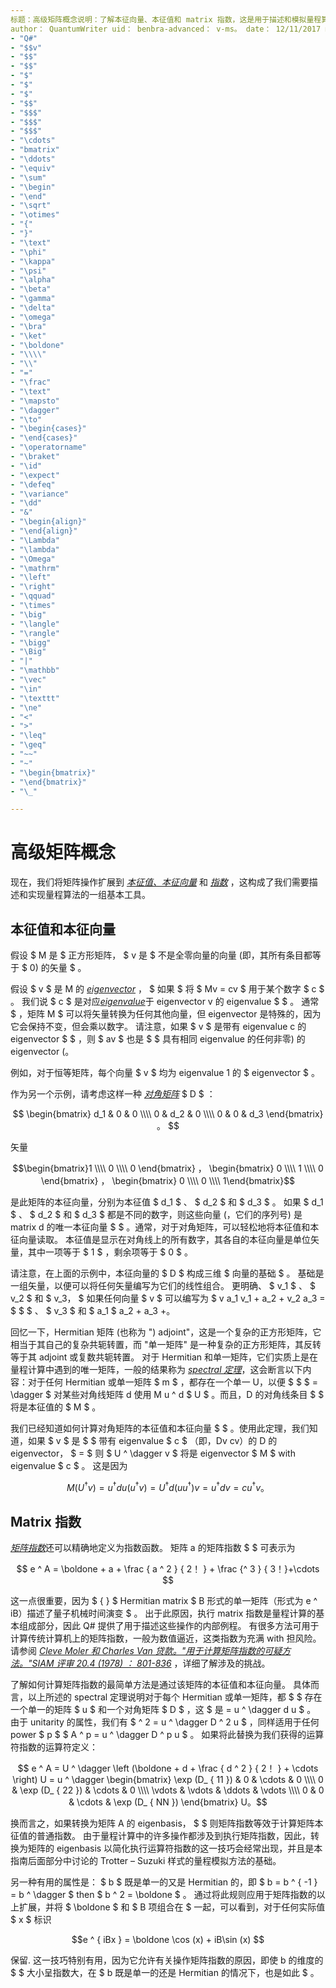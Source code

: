 ```yaml
---
标题：高级矩阵概念说明：了解本征向量、本征值和 matrix 指数，这是用于描述和模拟量程算法的基本工具。
author： QuantumWriter uid： benbra-advanced： v-ms。 date： 12/11/2017 ms. 主题：项目不是：
- "Q#"
- "$$v"
- "$$"
- "$$"
- "$"
- "$"
- "$"
- "$$"
- "$$$"
- "$$$"
- "$$$"
- "\cdots"
- "bmatrix"
- "\ddots"
- "\equiv"
- "\sum"
- "\begin"
- "\end"
- "\sqrt"
- "\otimes"
- "{"
- "}"
- "\text"
- "\phi"
- "\kappa"
- "\psi"
- "\alpha"
- "\beta"
- "\gamma"
- "\delta"
- "\omega"
- "\bra"
- "\ket"
- "\boldone"
- "\\\\"
- "\\"
- "="
- "\frac"
- "\text"
- "\mapsto"
- "\dagger"
- "\to"
- "\begin{cases}"
- "\end{cases}"
- "\operatorname"
- "\braket"
- "\id"
- "\expect"
- "\defeq"
- "\variance"
- "\dd"
- "&"
- "\begin{align}"
- "\end{align}"
- "\Lambda"
- "\lambda"
- "\Omega"
- "\mathrm"
- "\left"
- "\right"
- "\qquad"
- "\times"
- "\big"
- "\langle"
- "\rangle"
- "\bigg"
- "\Big"
- "|"
- "\mathbb"
- "\vec"
- "\in"
- "\texttt"
- "\ne"
- "<"
- ">"
- "\leq"
- "\geq"
- "~~"
- "~"
- "\begin{bmatrix}"
- "\end{bmatrix}"
- "\_"

---
```

# <a name="advanced-matrix-concepts"></a>高级矩阵概念 #

现在，我们将矩阵操作扩展到 [*本征值、本征向量*](https://en.wikipedia.org/wiki/Eigenvalues_and_eigenvectors) 和 [*指数*](https://en.wikipedia.org/wiki/Matrix_exponential) ，这构成了我们需要描述和实现量程算法的一组基本工具。

## <a name="eigenvalues-and-eigenvectors"></a>本征值和本征向量 ##

假设 $ M 是 $ 正方形矩阵， $ v 是 $ 不是全零向量的向量 (即，其所有条目都等于 $ 0) 的矢量 $ 。

假设 $ v $ 是 M 的 [*eigenvector*](https://en.wikipedia.org/wiki/Eigenvalues_and_eigenvectors) ，  $ 如果 $ 将 $ Mv = cv $ 用于某个数字 $ c $ 。 我们说 $ c $ 是对应[*eigenvalue*](https://en.wikipedia.org/wiki/Eigenvalues_and_eigenvectors)于 eigenvector v 的 eigenvalue $ $ 。 通常 $ ，矩阵 M $ 可以将矢量转换为任何其他向量，但 eigenvector 是特殊的，因为它会保持不变，但会乘以数字。 请注意，如果 $ v $ 是带有 eigenvalue c 的 eigenvector $ $ ，则 $ av $ 也是 $ $ 具有相同 eigenvalue 的任何非零) 的 eigenvector (。

例如，对于恒等矩阵，每个向量 $ v $ 均为 eigenvalue 1 的 $ eigenvector $ 。

作为另一个示例，请考虑这样一种 [*对角矩阵*](https://en.wikipedia.org/wiki/Diagonal_matrix) $ D $ ：

$$
\begin{bmatrix}
d_1 & 0 & 0 \\\\ 0 & d_2 & 0 \\\\ 0 & 0 & d_3 \end{bmatrix} 。
$$

矢量

$$\begin{bmatrix}1 \\\\ 0 \\\\ 0 \end{bmatrix} ， \begin{bmatrix} 0 \\\\ 1 \\\\ 0 \end{bmatrix} ， \begin{bmatrix} 0 \\\\ 0 \\\\ 1\end{bmatrix}$$

是此矩阵的本征向量，分别为本征值  $ d_1 $ 、 $ d_2 $ 和 $ d_3 $ 。 如果 $ d_1 $ 、 $ d_2 $ 和 $ d_3 $ 都是不同的数字，则这些向量 (，它们的序列号) 是 matrix d 的唯一本征向量 $ $ 。通常，对于对角矩阵，可以轻松地将本征值和本征向量读取。 本征值是显示在对角线上的所有数字，其各自的本征向量是单位矢量，其中一项等于 $ 1 $ ，剩余项等于 $ 0 $ 。

请注意，在上面的示例中，本征向量的 $ D $ 构成三维 $ 向量的基础 $ 。 基础是一组矢量，以便可以将任何矢量编写为它们的线性组合。 更明确、 $ v_1 $ 、 $ v_2 $ 和 $ v_3， $ 如果任何向量 $ v $ 可以编写为 $ v a_1 v_1 + a_2 + v_2 a_3 = $ $ $ 、 $ v_3 $ 和 $ a_1 $ a_2 + a_3 +。

回忆一下，Hermitian 矩阵 (也称为 ") adjoint"，这是一个复杂的正方形矩阵，它相当于其自己的复杂共轭转置，而 "单一矩阵" 是一种复杂的正方形矩阵，其反转等于其 adjoint 或复数共轭转置。
对于 Hermitian 和单一矩阵，它们实质上是在量程计算中遇到的唯一矩阵，一般的结果称为 [*spectral 定理*](https://en.wikipedia.org/wiki/Spectral_theorem)，这会断言以下内容：对于任何 Hermitian 或单一矩阵 $ m $ ，都存在一个单一 U，以便 $ $ $ = \dagger $ 对某些对角线矩阵 d 使用 M u ^ d $ U $ 。而且，D 的对角线条目 $ $ 将是本征值的 $ M $ 。

我们已经知道如何计算对角矩阵的本征值和本征向量 $ $ 。使用此定理，我们知道，如果 $ v $ 是 $ $ 带有 eigenvalue $ c $ （即，Dv cv）的 D 的 eigenvector， $ = $ 则 $ U ^ \dagger v $ 将是 eigenvector $ M $ with eigenvalue $ c $ 。 这是因为

$$M (U ^ \dagger v) = u ^ \dagger d u (u ^ \dagger v) = U ^ \dagger d (u u ^ \dagger) v = u ^ \dagger d v = c u ^ \dagger v。$$

## <a name="matrix-exponentials"></a>Matrix 指数
[*矩阵指数*](https://en.wikipedia.org/wiki/Matrix_exponential)还可以精确地定义为指数函数。  矩阵 a 的矩阵指数 $ $ 可表示为

$$
e ^ A = \boldone + a + \frac { a ^ 2 } { 2！ } + \frac {^ 3 } { 3！}+\cdots
$$

这一点很重要，因为 $ { } $ Hermitian matrix $ B 形式的单一矩阵（形式为 e ^ iB）描述了量子机械时间演变 $ 。 出于此原因，执行 matrix 指数是量程计算的基本组成部分，因此 Q# 提供了用于描述这些操作的内部例程。
有很多方法可用于计算传统计算机上的矩阵指数，一般为数值逼近，这类指数为充满 with 担风险。  请参阅 [*Cleve Moler 和 Charles Van 贷款。"用于计算矩阵指数的可疑方法。"SIAM 评审 20.4 (1978) ： 801-836*](https://doi.org/10.1137/S00361445024180) ，详细了解涉及的挑战。

了解如何计算矩阵指数的最简单方法是通过该矩阵的本征值和本征向量。  具体而言，以上所述的 spectral 定理说明对于每个 Hermitian 或单一矩阵，都 $ $ 存在一个单一的矩阵 $ u $ 和一个对角矩阵 $ D $ ，这 $ 是 = u ^ \dagger d u $ 。 由于 unitarity 的属性，我们有 $ ^ 2 = u ^ \dagger D ^ 2 u $ ，同样适用于任何 power $ p $ $ A ^ p = u ^ \dagger D ^ p u $ 。 如果将此替换为我们获得的运算符指数的运算符定义：

$$
e ^ A = U ^ \dagger \left (\boldone + d + \frac { d ^ 2 } { 2！ } + \cdots \right) U = u ^ \dagger \begin{bmatrix} \exp (D_ { 11 }) & 0 & \cdots & 0 \\\\ 0 & \exp (D_ { 22 }) & \cdots & 0 \\\\ \vdots & \vdots & \ddots & \vdots \\\\ 0 & 0 & \cdots & \exp (D_ { NN }) \end{bmatrix} U。$$

换而言之，如果转换为矩阵 A 的 eigenbasis， $ $ 则矩阵指数等效于计算矩阵本征值的普通指数。  由于量程计算中的许多操作都涉及到执行矩阵指数，因此，转换为矩阵的 eigenbasis 以简化执行运算符指数的这一技巧会经常出现，并且是本指南后面部分中讨论的 Trotter – Suzuki 样式的量程模拟方法的基础。

另一种有用的属性是： $ b $ 既是单一的又是 Hermitian 的，即 $ b = b ^ { -1 } = b ^ \dagger $ then $ b ^ 2 = \boldone $ 。 通过将此规则应用于矩阵指数的以上扩展，并将 $ \boldone $ 和 $ B 项组合在 $ 一起，可以看到，对于任何实际值 $ x $ 标识

$$e ^ { iBx } = \boldone \cos (x) + iB\sin (x) $$


保留. 这一技巧特别有用，因为它允许有关操作矩阵指数的原因，即使 b 的维度的 $ $ 大小呈指数大，在 $ b 既是单一的还是 Hermitian 的情况下，也是如此 $ 。
